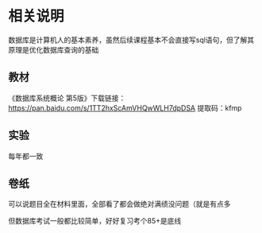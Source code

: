 # 相关说明

数据库是计算机人的基本素养，虽然后续课程基本不会直接写sql语句，但了解其原理是优化数据库查询的基础

## 教材

《数据库系统概论  第5版》下载链接：https://pan.baidu.com/s/1TT2hxScAmVHQwWLH7dpDSA 提取码：kfmp

## 实验

每年都一致

## 卷纸

可以说题目全在材料里面，全部看了都会做绝对满绩没问题（就是有点多

但数据库考试一般都比较简单，好好复习考个85+是底线